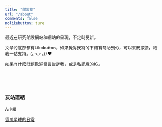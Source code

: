 ```yaml
---
title: "關於我"
url: "/about"
comments: false
nolikebutton: ture
---
```


最近在研究架設網站和網站的呈現，不定時更新。

文章的底部都有Likebutton，如果覺得我寫的不錯有幫助到你，可以幫我按讚，給我一點支持。(｡･ω･｡)ﾉ♥

如果有什麼問題歡迎留言告訴我，或是私訊我的[IG](https://www.instagram.com/blo.blo.blog/)。

<br>
<br>
<br>

### 友站連結

[A小編](https://alittleeditor.com/)

[香瓜星球的日常](https://apple1880.pixnet.net/blog)
